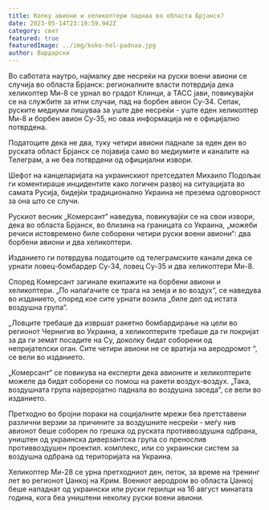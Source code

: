 ```yaml
---
title: Колку авиони и хеликоптери паднаа во областа Брјанск?
date: 2023-05-14T23:19:59.942Z
category: свет
featured: true
featuredImage: ../img/koko-hel-padnaa.jpg
author: Вардарски
---
```

Во саботата наутро, најмалку две несреќи на руски воени авиони се случија во областа Брјанск: регионалните власти потврдија дека хеликоптер Ми-8 се урнал во градот Клинци, а ТАСС јави, повикувајќи се на службите за итни случаи, пад на борбен авион Су-34. Сепак, руските медиуми пишуваа за уште две несреќи - уште еден хеликоптер Ми-8 и борбен авион Су-35, но оваа информација не е официјално потврдена.

Податоците дека не два, туку четири авиони паднале за еден ден во руската област Брјанск се појавија само во медиумите и каналите на Телеграм, а не беа потврдени од официјални извори.

Шефот на канцеларијата на украинскиот претседател Михаило Подољак ги коментираше инцидентите како логичен развој на ситуацијата во самата Русија, бидејќи традиционално Украина не презема одговорност за она што се случи.

Рускиот весник „Комерсант“ наведува, повикувајќи се на свои извори, дека во областа Брјанск, во близина на границата со Украина, „можеби речиси истовремено биле соборени четири руски воени авиони“: два борбени авиони и два хеликоптери.

Изданието ги потврдува податоците од телеграмските канали дека се урнати ловец-бомбардер Су-34, ловец Су-35 и два хеликоптери Ми-8.

Според Комерсант загинале екипажите на борбени авиони и хеликоптери. „По напаѓачите се трага на земја и во воздух“, се наведува во изданието, според кое сите урнати возила „биле дел од истата воздушна група“.

„Ловците требаше да извршат ракетно бомбардирање на цели во регионот Чернигив во Украина, а хеликоптерите требаше да ги покријат за да ги земат посадите на Су, доколку бидат соборени од непријателски оган. Сите четири авиони не се вратија на аеродромот “, се вели во изданието.

„Комерсант“ се повикува на експерти дека авионите и хеликоптерите можеле да бидат соборени со помош на ракети воздух-воздух. „Така, воздушната група најверојатно паднала во воздушна заседа“, се вели во изданието.

Претходно во бројни пораки на социјалните мрежи беа претставени различни верзии за причините за воздушните несреќи - меѓу нив авионот беше соборен по грешка од руската противвоздушна одбрана, уништен од украинска диверзантска група со пренослив противвоздушен проектил. комплекс, или со украински систем за воздушна одбрана од територијата на Украина.

Хеликоптер Ми-28 се урна претходниот ден, петок, за време на тренинг лет во регионот Џанкој на Крим. Воениот аеродром во областа Џанкој беше нападнат од украински или руски герилци на 16 август минатата година, кога беа уништени неколку руски воени авиони.